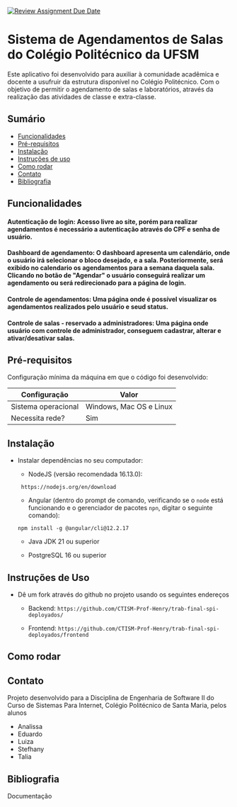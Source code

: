 [![Review Assignment Due Date](https://classroom.github.com/assets/deadline-readme-button-22041afd0340ce965d47ae6ef1cefeee28c7c493a6346c4f15d667ab976d596c.svg)](https://classroom.github.com/a/agg6sSBC)
# Sistema de Agendamentos de Salas do Colégio Politécnico da UFSM

Este aplicativo foi desenvolvido para auxiliar à comunidade acadêmica e docente a usufruir da estrutura disponível no Colégio Politécnico. Com o objetivo de permitir o agendamento de salas e laboratórios, através da realização das atividades de classe e extra-classe.

## Sumário

* [Funcionalidades](#funcionalidades)
* [Pré-requisitos](#pré-requisitos)
* [Instalação](#instalação)
* [Instruções de uso](#instruções-de-uso)
* [Como rodar](#como-rodar)
* [Contato](#contato)
* [Bibliografia](#bibliografia)

## Funcionalidades

#### Autenticação de login: Acesso livre ao site, porém para realizar agendamentos é necessário a autenticação através do CPF e senha de usuário.
#### Dashboard de agendamento: O dashboard apresenta um calendário, onde o usuário irá selecionar o bloco desejado, e a sala. Posteriormente, será exibido no calendario os agendamentos para a semana daquela sala. Clicando no botão de "Agendar" o usuário conseguirá realizar um agendamento ou será redirecionado para a página de login.
#### Controle de agendamentos: Uma página onde é possível visualizar os agendamentos realizados pelo usuário e seud status.
#### Controle de salas - reservado a administradores: Uma página onde usuário com controle de administrador, conseguem cadastrar, alterar e ativar/desativar salas.

## Pré-requisitos

Configuração mínima da máquina em que o código foi desenvolvido:

| Configuração        | Valor                    |
|---------------------|--------------------------|
| Sistema operacional | Windows, Mac OS e Linux  |
| Necessita rede?     | Sim                      |


## Instalação

* Instalar dependências no seu computador:

    * NodeJS (versão recomendada 16.13.0):
    
    ` https://nodejs.org/en/download`
    
    * Angular (dentro do prompt de comando, verificando se o `node` está funcionando e o gerenciador de pacotes `npn`, digitar o seguinte comando):
    
    `npm install -g @angular/cli@12.2.17`
        
    * Java JDK 21 ou superior
    
    * PostgreSQL 16 ou superior


## Instruções de Uso

* Dê um fork através do github no projeto usando os seguintes endereços

    * Backend: `https://github.com/CTISM-Prof-Henry/trab-final-spi-deployados/`

    * Frontend: `https://github.com/CTISM-Prof-Henry/trab-final-spi-deployados/frontend`
 
## Como rodar


## Contato

Projeto desenvolvido para a Disciplina de Engenharia de Software II do Curso de Sistemas Para Internet, Colégio Politécnico de Santa Maria, pelos alunos

* Analissa
* Eduardo
* Luiza
* Stefhany
* Talia

## Bibliografia

Documentação

